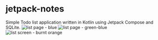 # jetpack-notes
Simple Todo list application written in Kotlin using Jetpack Compose and SQLite.
![list page - blue](https://github.com/sammorton11/jetpack-notes/assets/86651172/90a50bbf-ff61-44db-8833-7b664ee77dbf)
![list page - green-blue](https://github.com/sammorton11/jetpack-notes/assets/86651172/afa197f7-5391-4a6d-86af-b5562a5a3b42)
![list screen - burnt orange](https://github.com/sammorton11/jetpack-notes/assets/86651172/6ca3dffe-5d70-4743-ab55-894c1b501e76)
